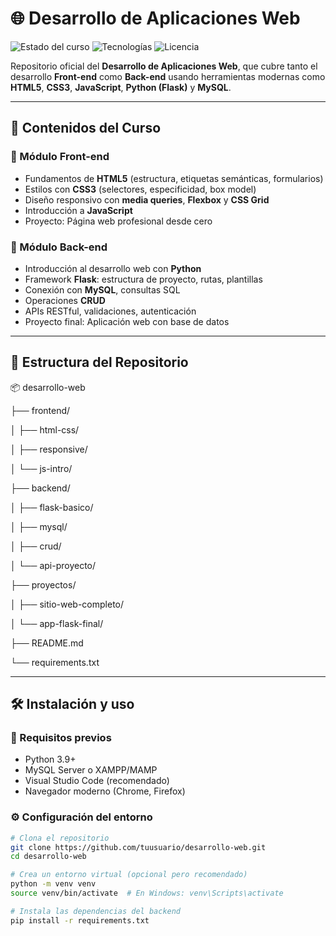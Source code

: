 # 🌐 Desarrollo de Aplicaciones Web

![Estado del curso](https://img.shields.io/badge/Estado-En%20desarrollo-blue.svg)
![Tecnologías](https://img.shields.io/badge/Tech-HTML%2FCSS%20%7C%20Flask%20%7C%20MySQL%20%7C%20JS-orange)
![Licencia](https://img.shields.io/badge/Licencia-MIT-green)

Repositorio oficial del **Desarrollo de Aplicaciones Web**, que cubre tanto el desarrollo **Front-end** como **Back-end** usando herramientas modernas como **HTML5**, **CSS3**, **JavaScript**, **Python (Flask)** y **MySQL**.

---

## 🧠 Contenidos del Curso

### 🔹 Módulo Front-end
- Fundamentos de **HTML5** (estructura, etiquetas semánticas, formularios)
- Estilos con **CSS3** (selectores, especificidad, box model)
- Diseño responsivo con **media queries**, **Flexbox** y **CSS Grid**
- Introducción a **JavaScript**
- Proyecto: Página web profesional desde cero

### 🔹 Módulo Back-end
- Introducción al desarrollo web con **Python**
- Framework **Flask**: estructura de proyecto, rutas, plantillas
- Conexión con **MySQL**, consultas SQL
- Operaciones **CRUD**
- APIs RESTful, validaciones, autenticación
- Proyecto final: Aplicación web con base de datos

---

## 📁 Estructura del Repositorio

📦 desarrollo-web

├── frontend/

│ ├── html-css/

│ ├── responsive/

│ └── js-intro/

├── backend/

│ ├── flask-basico/

│ ├── mysql/

│ ├── crud/

│ └── api-proyecto/

├── proyectos/

│ ├── sitio-web-completo/

│ └── app-flask-final/

├── README.md

└── requirements.txt


---

## 🛠️ Instalación y uso

### 🔧 Requisitos previos

- Python 3.9+
- MySQL Server o XAMPP/MAMP
- Visual Studio Code (recomendado)
- Navegador moderno (Chrome, Firefox)

### ⚙️ Configuración del entorno

```bash
# Clona el repositorio
git clone https://github.com/tuusuario/desarrollo-web.git
cd desarrollo-web

# Crea un entorno virtual (opcional pero recomendado)
python -m venv venv
source venv/bin/activate  # En Windows: venv\Scripts\activate

# Instala las dependencias del backend
pip install -r requirements.txt
